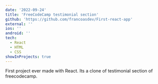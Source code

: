 ```yaml
---
date: '2022-09-24'
title: 'FreeCodeCamp testimonial section'
github: 'https://github.com/francoasdev/First-react-app'
external: ''
ios: ''
android: ''
tech:
  - React
  - HTML
  - CSS
showInProjects: true
---
```


First project ever made with React.
Its a clone of testimonial section of freecodecamp.
